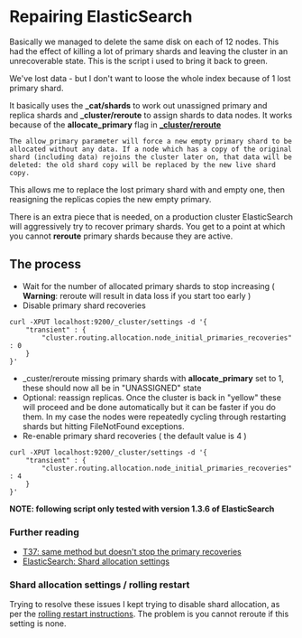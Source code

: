# Repairing ElasticSearch

Basically we managed to delete the same disk on each of 12 nodes. This had the effect of killing a lot of primary shards and leaving the cluster in an unrecoverable state. This is the script i used to bring it back to green.

We've lost data - but I don't want to loose the whole index because of 1 lost primary shard. 

It basically uses the **_cat/shards** to work out unassigned primary and replica shards and **_cluster/reroute** to assign shards to data nodes. It works because of the **allocate_primary** flag in [**_cluster/reroute**](https://www.elastic.co/guide/en/elasticsearch/reference/current/cluster-reroute.html)

```
The allow_primary parameter will force a new empty primary shard to be allocated without any data. If a node which has a copy of the original shard (including data) rejoins the cluster later on, that data will be deleted: the old shard copy will be replaced by the new live shard copy.
```
This allows me to replace the lost primary shard with and empty one, then reasigning the replicas copies the new empty primary.    

There is an extra piece that is needed, on a production cluster ElasticSearch will aggressively try to recover primary shards. You get to a point at which you cannot **reroute** primary shards because they are active.

## The process

- Wait for the number of allocated primary shards to stop increasing 
  ( **Warning**: reroute will result in data loss if you start too early )
- Disable primary shard recoveries
```
curl -XPUT localhost:9200/_cluster/settings -d '{
    "transient" : {
        "cluster.routing.allocation.node_initial_primaries_recoveries" : 0
    }
}'
```
- _custer/reroute missing primary shards with **allocate_primary** set to 1, these should now all be in "UNASSIGNED" state
- Optional: reassign replicas. Once the cluster is back in "yellow" these will proceed and be done automatically but it can be faster if you do them. In my case the nodes were repeatedly cycling through restarting shards but hitting FileNotFound exceptions. 
- Re-enable primary shard recoveries ( the default value is 4 )
```
curl -XPUT localhost:9200/_cluster/settings -d '{
    "transient" : {
        "cluster.routing.allocation.node_initial_primaries_recoveries" : 4
    }
}'
```

**NOTE: following script only tested with version 1.3.6 of ElasticSearch**

### Further reading 
 - [T37: same method but doesn't stop the primary recoveries](https://t37.net/how-to-fix-your-elasticsearch-cluster-stuck-in-initializing-shards-mode.html)
 - [ElasticSearch: Shard allocation settings](https://www.elastic.co/guide/en/elasticsearch/reference/current/shards-allocation.html)
 
### Shard allocation settings / rolling restart
 
Trying to resolve these issues I kept trying to disable shard allocation, as per the [rolling restart instructions](https://www.elastic.co/guide/en/elasticsearch/guide/current/_rolling_restarts.html). The problem is you cannot reroute if this setting is none.  

